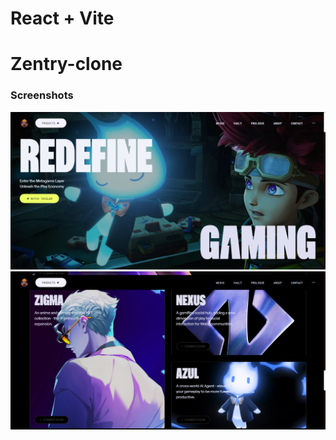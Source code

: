 # React + Vite


# Zentry-clone

### Screenshots

![Screenshot 1](public/hero.png)
![Screenshot 2](public/prologue.png)
